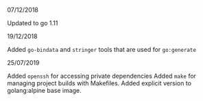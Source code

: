 07/12/2018

Updated to go 1.11

19/12/2018

Added `go-bindata` and `stringer` tools that are used for `go:generate`

25/07/2019

Added `openssh` for accessing private dependencies
Added `make` for managing project builds with Makefiles.
Added explicit version to golang:alpine base image.
